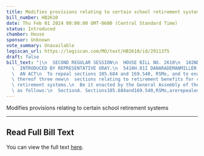 ```yaml
---
title: Modifies provisions relating to certain school retirement systems
bill_number: HB2610
date: Thu Feb 01 2024 00:00:00 GMT-0600 (Central Standard Time)
status: Introduced
chamber: House
sponsor: Unknown
vote_summary: Unavailable
legiscan_url: https://legiscan.com/MO/text/HB2610/id/2911375
draft: false
bill_text: "|\n  SECOND REGULAR SESSION\n  HOUSE BILL NO. 2610\n  102ND GENERAL ASSEMBLY\n\
  \  INTRODUCED BY REPRESENTATIVE GRAY.\n  5410H.01I DANARADEMANMILLER,ChiefClerk\n\
  \  AN ACT\n  To repeal sections 105.684 and 169.540, RSMo, and to enact in lieu\
  \ thereof three new\n  sections relating to retirement benefits for certain teacher\
  \ retirement systems.\n  Be it enacted by the General Assembly of the state of Missouri,\
  \ as follows:\n  SectionA. Sections105.684and169.540,RSMo,arerepealedandthreenewsections"
---
```

Modifies provisions relating to certain school retirement systems

---

## Read Full Bill Text

You can view the full text [here](https://legiscan.com/MO/text/HB2610/id/2911375).
